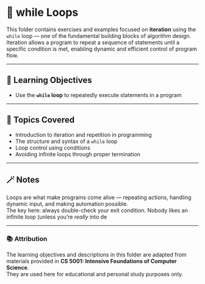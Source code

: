 # 🔁 while Loops

This folder contains exercises and examples focused on **iteration** using the `while` loop — one of the fundamental building blocks of algorithm design.  
Iteration allows a program to repeat a sequence of statements until a specific condition is met, enabling dynamic and efficient control of program flow.

---

## 🎯 Learning Objectives

- Use the **`while` loop** to repeatedly execute statements in a program  

---

## 🧩 Topics Covered
- Introduction to iteration and repetition in programming  
- The structure and syntax of a `while` loop  
- Loop control using conditions  
- Avoiding infinite loops through proper termination  

---

## 🪄 Notes
Loops are what make programs come alive — repeating actions, handling dynamic input, and making automation possible.  
The key here: always double-check your exit condition. Nobody likes an infinite loop (unless you’re *really* into de

---

### 📚 Attribution
The learning objectives and descriptions in this folder are adapted from materials provided in **CS 5001: Intensive Foundations of Computer Science**.  
They are used here for educational and personal study purposes only.
